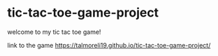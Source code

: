 # tic-tac-toe-game-project


welcome to my tic tac toe game!

link to the game  https://talmoreli19.github.io/tic-tac-toe-game-project/
